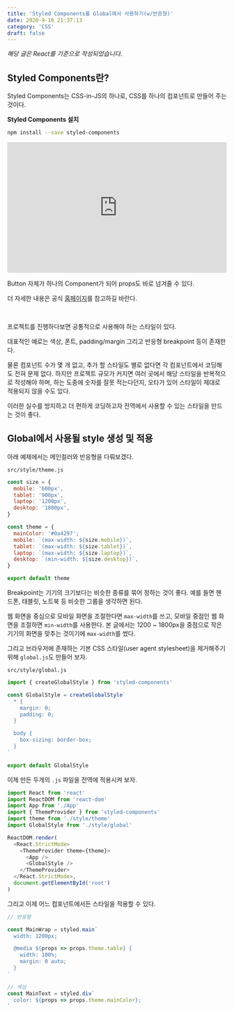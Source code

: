 ```yaml
---
title: 'Styled Components를 Global에서 사용하기(w/반응형)'
date: 2020-9-16 21:37:13
category: 'CSS'
draft: false
---
```


_해당 글은 React를 기준으로 작성되었습니다._

## Styled Components란?

Styled Components는 CSS-in-JS의 하나로, CSS를 하나의 컴포넌트로 만들어 주는 것이다.

**Styled Components 설치**

```sh
npm install --save styled-components
```

<iframe
     src="https://codesandbox.io/embed/styled-components-button-f89hh?fontsize=14&hidenavigation=1&theme=dark"
     style="width:100%; height:300px; border:0; border-radius: 4px; overflow:hidden;"
     title="Styled-Components Button"
     allow="accelerometer; ambient-light-sensor; camera; encrypted-media; geolocation; gyroscope; hid; microphone; midi; payment; usb; vr; xr-spatial-tracking"
     sandbox="allow-autoplay allow-forms allow-modals allow-popups allow-presentation allow-same-origin allow-scripts"
></iframe>

Button 자체가 하나의 Component가 되어 props도 바로 넘겨줄 수 있다.

더 자세한 내용은 공식 [홈페이지](https://styled-components.com/)를 참고하길 바란다.

<br>

프로젝트를 진행하다보면 공통적으로 사용해야 하는 스타일이 있다.

대표적인 예로는 색상, 폰트, padding/margin 그리고 반응형 breakpoint 등이 존재한다.

물론 컴포넌트 수가 몇 개 없고, 추가 할 스타일도 별로 없다면 각 컴포넌트에서 코딩해도 전혀 문제 없다. 하지만 프로젝트 규모가 커지면 여러 곳에서 해당 스타일을 반복적으로 작성해야 하며, 하는 도중에 숫자를 잘못 적는다던지, 오타가 있어 스타일이 제대로 적용되지 않을 수도 있다.

이러한 실수를 방지하고 더 편하게 코딩하고자 전역에서 사용할 수 있는 스타일을 만드는 것이 좋다.

## Global에서 사용될 style 생성 및 적용

아래 예제에서는 메인컬러와 반응형을 다뤄보겠다.

`src/style/theme.js`

```js
const size = {
  mobile: '600px',
  tablet: '900px',
  laptop: '1200px',
  desktop: '1800px',
}

const theme = {
  mainColor: '#0a4297';
  mobile: `(max-width: ${size.mobile})`,
  tablet: `(max-width: ${size.tablet})`,
  laptop: `(max-width: ${size.laptop})`,
  desktop: `(min-width: ${size.desktop})`,
}

export default theme
```

Breakpoint는 기기의 크기보다는 비슷한 종류를 묶어 정하는 것이 좋다. 예를 들면 핸드폰, 태블릿, 노트북 등 비슷한 그룹을 생각하면 된다.

웹 화면을 중심으로 모바일 화면을 조절한다면 `max-width`를 쓰고, 모바일 중점인 웹 화면을 조절하면 `min-width`를 사용한다. 본 글에서는 1200 ~ 1800px을 중점으로 작은 기기의 화면을 맞추는 것이기에 `max-width`를 썼다.

그리고 브라우저에 존재하는 기본 CSS 스타일(user agent stylesheet)을 제거해주기 위해 `global.js`도 만들어 보자.

`src/style/global.js`

```js
import { createGlobalStyle } from 'styled-components'

const GlobalStyle = createGlobalStyle`
  * {
    margin: 0;
    padding: 0;  
  }

  body {
    box-sizing: border-box;
  }
`

export default GlobalStyle
```

이제 만든 두개의 `.js` 파일을 전역에 적용시켜 보자.

```js
import React from 'react'
import ReactDOM from 'react-dom'
import App from './App'
import { ThemeProvider } from 'styled-components'
import theme from './style/theme'
import GlobalStyle from './style/global'

ReactDOM.render(
  <React.StrictMode>
    <ThemeProvider theme={theme}>
      <App />
      <GlobalStyle />
    </ThemeProvider>
  </React.StrictMode>,
  document.getElementById('root')
)
```

그리고 이제 어느 컴포넌트에서든 스타일을 적용할 수 있다.

```js
// 반응형

const MainWrap = styled.main`
  width: 1200px;

  @media ${props => props.theme.table} {
    width: 100%;
    margin: 0 auto;
  }
`

// 색상
const MainText = styled.div`
  color: ${props => props.theme.mainColor};
`
```
